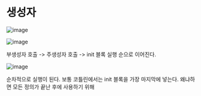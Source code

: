 # 생성자
![image](https://user-images.githubusercontent.com/60383031/200048353-b75c5104-1ed2-442c-a79d-a24cb67b32e7.png)


![image](https://user-images.githubusercontent.com/60383031/200049313-00e24655-501b-482e-a091-11b7c0c2c934.png)

부생성자 호출 -> 주생성자 호출 -> init 블록 실행 순으로 이어진다.

![image](https://user-images.githubusercontent.com/60383031/200049940-c05f8282-f3ce-4711-9ddf-dc7ce824cd2f.png)


순차적으로 실행이 된다. 보통 코틀린에서는 init 블록을 가장 마지막에 넣는다. 왜냐하면 모든 정의가 끝난 후에 사용하기 위해

